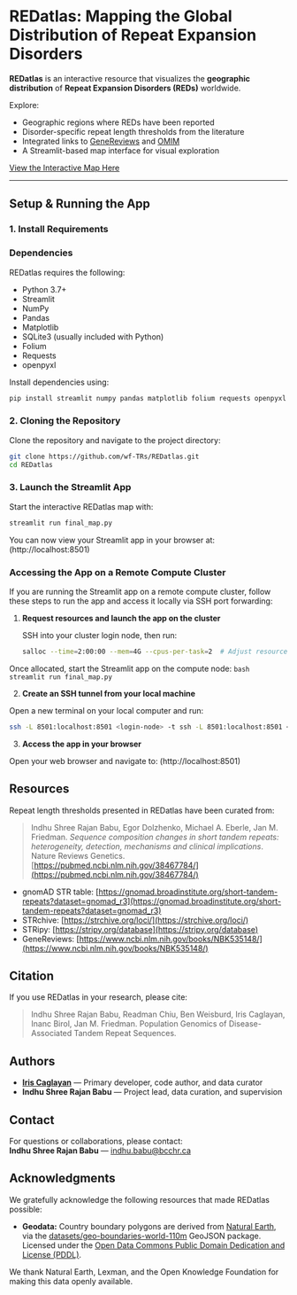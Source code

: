 # REDatlas: Mapping the Global Distribution of Repeat Expansion Disorders

**REDatlas** is an interactive resource that visualizes the **geographic distribution** of **Repeat Expansion Disorders (REDs)** worldwide.

Explore:
- Geographic regions where REDs have been reported
- Disorder-specific repeat length thresholds from the literature
- Integrated links to [GeneReviews](https://www.ncbi.nlm.nih.gov/books/NBK1116/) and [OMIM](https://www.omim.org/)
- A Streamlit-based map interface for visual exploration

[View the Interactive Map Here](https://atlasred.streamlit.app)

---

## Setup & Running the App

### 1. Install Requirements

### Dependencies

REDatlas requires the following:

- Python 3.7+
- Streamlit
- NumPy
- Pandas
- Matplotlib
- SQLite3 (usually included with Python)
- Folium
- Requests
- openpyxl

Install dependencies using:

```bash
pip install streamlit numpy pandas matplotlib folium requests openpyxl
```


### 2. Cloning the Repository

Clone the repository and navigate to the project directory:

```bash
git clone https://github.com/wf-TRs/REDatlas.git
cd REDatlas
```

### 3. Launch the Streamlit App

Start the interactive REDatlas map with:

```bash
streamlit run final_map.py
```

You can now view your Streamlit app in your browser at: (http://localhost:8501)

### Accessing the App on a Remote Compute Cluster

If you are running the Streamlit app on a remote compute cluster, follow these steps to run the app and access it locally via SSH port forwarding:

1. **Request resources and launch the app on the cluster**

   SSH into your cluster login node, then run:

   ```bash
   salloc --time=2:00:00 --mem=4G --cpus-per-task=2  # Adjust resource request as needed
   ```
   
 Once allocated, start the Streamlit app on the compute node:
    ```bash
    streamlit run final_map.py
    ```
    
2. **Create an SSH tunnel from your local machine**

Open a new terminal on your local computer and run:

```bash
ssh -L 8501:localhost:8501 <login-node> -t ssh -L 8501:localhost:8501 <compute-node>
```

3. **Access the app in your browser**

Open your web browser and navigate to: (http://localhost:8501)


## Resources

Repeat length thresholds presented in REDatlas have been curated from:

> Indhu Shree Rajan Babu, Egor Dolzhenko, Michael A. Eberle, Jan M. Friedman. *Sequence composition changes in short tandem repeats: heterogeneity, detection, mechanisms and clinical implications*. Nature Reviews Genetics.  
> [https://pubmed.ncbi.nlm.nih.gov/38467784/](https://pubmed.ncbi.nlm.nih.gov/38467784/)

- gnomAD STR table: [https://gnomad.broadinstitute.org/short-tandem-repeats?dataset=gnomad_r3](https://gnomad.broadinstitute.org/short-tandem-repeats?dataset=gnomad_r3)
- STRchive: [https://strchive.org/loci/](https://strchive.org/loci/)
- STRipy: [https://stripy.org/database](https://stripy.org/database)
- GeneReviews: [https://www.ncbi.nlm.nih.gov/books/NBK535148/](https://www.ncbi.nlm.nih.gov/books/NBK535148/)


## Citation

If you use REDatlas in your research, please cite:

> Indhu Shree Rajan Babu, Readman Chiu, Ben Weisburd, Iris Caglayan, Inanc Birol, Jan M. Friedman. Population Genomics of Disease-Associated Tandem Repeat Sequences.


## Authors

- **[Iris Caglayan](https://github.com/iriscaglayan)** — Primary developer, code author, and data curator
- **Indhu Shree Rajan Babu** — Project lead, data curation, and supervision


## Contact

For questions or collaborations, please contact:  
**Indhu Shree Rajan Babu** — [indhu.babu@bcchr.ca](mailto:indhu.babu@bcchr.ca)


## Acknowledgments

We gratefully acknowledge the following resources that made REDatlas possible:

- **Geodata:** Country boundary polygons are derived from [Natural Earth](https://www.naturalearthdata.com/), via the [datasets/geo-boundaries-world-110m](https://github.com/datasets/geo-boundaries-world-110m) GeoJSON package.  
  Licensed under the [Open Data Commons Public Domain Dedication and License (PDDL)](https://opendatacommons.org/licenses/pddl/).

We thank Natural Earth, Lexman, and the Open Knowledge Foundation for making this data openly available.
